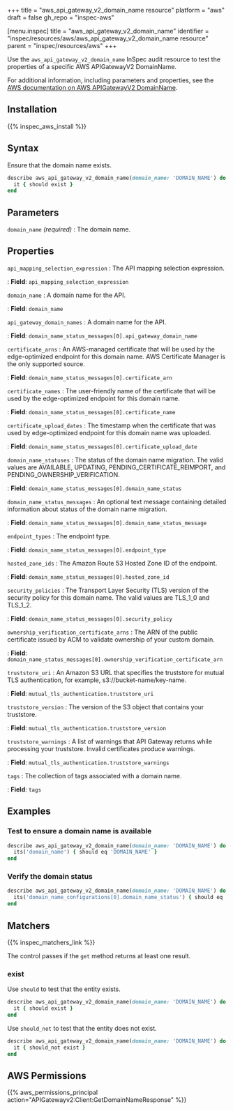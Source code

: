 +++
title = "aws_api_gateway_v2_domain_name resource"
platform = "aws"
draft = false
gh_repo = "inspec-aws"

[menu.inspec]
title = "aws_api_gateway_v2_domain_name"
identifier = "inspec/resources/aws/aws_api_gateway_v2_domain_name resource"
parent = "inspec/resources/aws"
+++

Use the `aws_api_gateway_v2_domain_name` InSpec audit resource to test the properties of a specific AWS APIGatewayV2 DomainName.

For additional information, including parameters and properties, see the [AWS documentation on AWS APIGatewayV2 DomainName](https://docs.aws.amazon.com/AWSCloudFormation/latest/UserGuide/aws-resource-apigatewayv2-domainname.html).

## Installation

{{% inspec_aws_install %}}

## Syntax

Ensure that the domain name exists.

```ruby
describe aws_api_gateway_v2_domain_name(domain_name: 'DOMAIN_NAME') do
  it { should exist }
end
```

## Parameters

`domain_name` _(required)_
: The domain name.

## Properties

`api_mapping_selection_expression`
: The API mapping selection expression.

: **Field**: `api_mapping_selection_expression`

`domain_name`
: A domain name for the API.

: **Field**: `domain_name`

`api_gateway_domain_names`
: A domain name for the API.

: **Field**: `domain_name_status_messages[0].api_gateway_domain_name`

`certificate_arns`
: An AWS-managed certificate that will be used by the edge-optimized endpoint for this domain name. AWS Certificate Manager is the only supported source.

: **Field**: `domain_name_status_messages[0].certificate_arn`

`certificate_names`
: The user-friendly name of the certificate that will be used by the edge-optimized endpoint for this domain name.

: **Field**: `domain_name_status_messages[0].certificate_name`

`certificate_upload_dates`
: The timestamp when the certificate that was used by edge-optimized endpoint for this domain name was uploaded.

: **Field**: `domain_name_status_messages[0].certificate_upload_date`

`domain_name_statuses`
: The status of the domain name migration. The valid values are AVAILABLE, UPDATING, PENDING_CERTIFICATE_REIMPORT, and PENDING_OWNERSHIP_VERIFICATION.

: **Field**: `domain_name_status_messages[0].domain_name_status`

`domain_name_status_messages`
: An optional text message containing detailed information about status of the domain name migration.

: **Field**: `domain_name_status_messages[0].domain_name_status_message`

`endpoint_types`
: The endpoint type.

: **Field**: `domain_name_status_messages[0].endpoint_type`

`hosted_zone_ids`
: The Amazon Route 53 Hosted Zone ID of the endpoint.

: **Field**: `domain_name_status_messages[0].hosted_zone_id`

`security_policies`
: The Transport Layer Security (TLS) version of the security policy for this domain name. The valid values are TLS_1_0 and TLS_1_2.

: **Field**: `domain_name_status_messages[0].security_policy`

`ownership_verification_certificate_arns`
: The ARN of the public certificate issued by ACM to validate ownership of your custom domain.

: **Field**: `domain_name_status_messages[0].ownership_verification_certificate_arn`

`truststore_uri`
: An Amazon S3 URL that specifies the truststore for mutual TLS authentication, for example, s3://bucket-name/key-name.

: **Field**: `mutual_tls_authentication.truststore_uri`

`truststore_version`
: The version of the S3 object that contains your truststore.

: **Field**: `mutual_tls_authentication.truststore_version`

`truststore_warnings`
: A list of warnings that API Gateway returns while processing your truststore. Invalid certificates produce warnings.

: **Field**: `mutual_tls_authentication.truststore_warnings`

`tags`
: The collection of tags associated with a domain name.

: **Field**: `tags`

## Examples

### Test to ensure a domain name is available

```ruby
describe aws_api_gateway_v2_domain_name(domain_name: 'DOMAIN_NAME') do
  its('domain_name') { should eq 'DOMAIN_NAME' }
end
```

### Verify the domain status

```ruby
describe aws_api_gateway_v2_domain_name(domain_name: 'DOMAIN_NAME') do
  its('domain_name_configurations[0].domain_name_status') { should eq 'AVAILABLE' }
end
```

## Matchers

{{% inspec_matchers_link %}}

The control passes if the `get` method returns at least one result.

### exist

Use `should` to test that the entity exists.

```ruby
describe aws_api_gateway_v2_domain_name(domain_name: 'DOMAIN_NAME') do
  it { should exist }
end
```

Use `should_not` to test that the entity does not exist.

```ruby
describe aws_api_gateway_v2_domain_name(domain_name: 'DOMAIN_NAME') do
  it { should_not exist }
end
```

## AWS Permissions

{{% aws_permissions_principal action="APIGatewayv2:Client:GetDomainNameResponse" %}}
